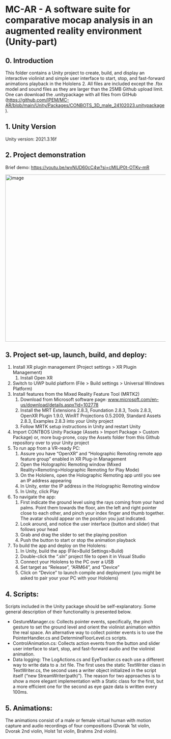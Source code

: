 # MC-AR - A software suite for comparative mocap analysis in an augmented reality environment (Unity-part)

## 0. Introduction
This folder contains a Unity project to create, build, and display an interactive violinist and simple user interface to start, stop, and fast-forward animations playback in the Hololens 2. 
All files are included except the .fbx model and sound files as they are larger than the 25MB Github upload limit. One can download the .unitypackage with all files from GitHub (https://github.com/IPEM/MC-AR/blob/main/Unity/Packages/CONBOTS_3D_male_24102023.unitypackage).

## 1. Unity Version
Unity version: 2021.3.16f

## 2. Project demonstration
Brief demo: https://youtu.be/wvNUD60cC4w?si=cMILjP0t-OTKv-mR

<img width="525" alt="image" src="https://github.com/IPEM/MC-AR/assets/22716256/803932f7-c410-4978-aed2-aa65a1111be1"> 

## 3. Project set-up, launch, build, and deploy:
1.	Install XR plugin management (Project settings > XR Plugin Management)
    1. Install Open XR
3.	Switch to UWP build platform (File > Build settings > Universal Windows Platform)
4.	Install features from the Mixed Reality Feature Tool (MRTK2)
    1. Download from Microsoft software page: www.microsoft.com/en-us/download/details.aspx?id=102778
    2. Install the MRT Extensions 2.8.3, Foundation 2.8.3, Tools 2.8.3, OpenXR Plugin 1.9.0, WinRT Projections 0.5.2009, Standard Assets 2.8.3, Examples 2.8.3 into your Unity project
    3. Follow MRTK setup instructions in Unity and restart Unity
5.	Import CONTBOS Unity Package (Assets > Import Package > Custom Package) or, more bug-prone, copy the Assets folder from this Github repository over to your Unity project 
6.	To run app from a VR-ready PC:
    1. Assure you have “OpenXR” and “Holographic Remoting remote app feature group” enabled in XR Plug-in Management
    2. Open the Holographic Remoting window (Mixed Reality>Remoting>Holographic Remoting for Play Mode)
    3. On the Hololens, open the Holographic Remoting app until you see an IP address appearing
    4. In Unity, enter the IP address in the Holographic Remoting window
    5. In Unity, click Play
7.	To navigate the app:
    1. First indicate the ground level using the rays coming from your hand palms. Point them towards the floor, aim the left and right pointer close to each other, and pinch your index finger and thumb together. The avatar should appear on the position you just indicated.
    2. Look around, and notice the user interface (button and slider) that follows your head
    3. Grab and drag the slider to set the playing position
    4. Push the button to start or stop the animation playback
9.	To build the app and deploy on the Hololens:
    1. In Unity, build the app (File>Build Settings>Build)
    2. Double-click the “.sln” project file to open it in Visual Studio
    3. Connect your Hololens to the PC over a USB
    4. Set target as “Release”, “ARM64”, and “Device”
    5. Click on “Device” to launch compile and deployment (you might be asked to pair your your PC with your Hololens)

## 4. Scripts:
Scripts included in the Unity package should be self-explanatory. Some general description of their functionality is presented below.
-	GestureManager.cs: Collects pointer events, specifically, the pinch gesture to set the ground level and orient the violinist animation within the real space. An alternative way to collect pointer events is to use the PointerHandler.cs and DetermineFloorLevel.cs scripts.
-	ControlAnimation.cs: Collects action events from the button and slider user interface to start, stop, and fast-forward audio and the violinist animation. 
-	Data logging: The LogActions.cs and EyeTracker.cs each use a different way to write data to a .txt file. The first uses the static TextWriter class in TextWriter.cs, the second uses a writer object initialized in the script itself (“new StreamWriter(path)”). The reason for two approaches is to show a more elegant implementation with a Static class for the first, but a more efficient one for the second as eye gaze data is written every 100ms.

## 5. Animations:
The animations consist of a male or female virtual human with motion capture and audio recordings of four compositions (Dvorak 1st violin, Dvorak 2nd violin, Holst 1st violin, Brahms 2nd violin). 

